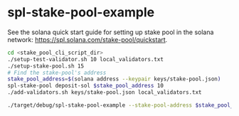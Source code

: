 # spl-stake-pool-example
See the solana quick start guide for setting up stake pool in the solana network: https://spl.solana.com/stake-pool/quickstart.

```bash
cd <stake_pool_cli_script_dir>
./setup-test-validator.sh 10 local_validators.txt
./setup-stake-pool.sh 15
# Find the stake-pool's address
stake_pool_address=$(solana address --keypair keys/stake-pool.json)
spl-stake-pool deposit-sol $stake_pool_address 10
./add-validators.sh keys/stake-pool.json local_validators.txt
```

```bash
./target/debug/spl-stake-pool-example --stake-pool-address $stake_pool_address
```